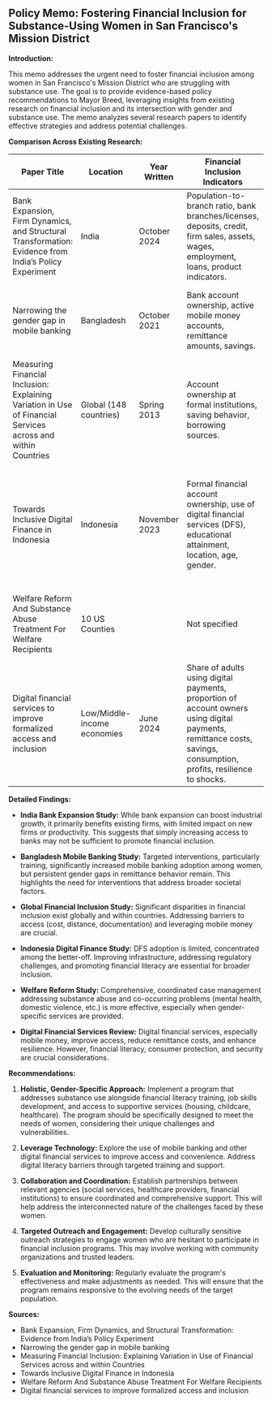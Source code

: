 ## Policy Memo: Fostering Financial Inclusion for Substance-Using Women in San Francisco's Mission District

**Introduction:**

This memo addresses the urgent need to foster financial inclusion among women in San Francisco's Mission District who are struggling with substance use.  The goal is to provide evidence-based policy recommendations to Mayor Breed, leveraging insights from existing research on financial inclusion and its intersection with gender and substance use.  The memo analyzes several research papers to identify effective strategies and address potential challenges.

**Comparison Across Existing Research:**

| Paper Title                                                                        | Location      | Year Written | Financial Inclusion Indicators                                                                                                                                                                                          | Methodologies                                                                                                                                 | Policy Recommendations/Implications                                                                                                                                                                                                                                                            |
|------------------------------------------------------------------------------------|---------------|-------------|--------------------------------------------------------------------------------------------------------------------------------------------------------------------------------------------------------------------|---------------------------------------------------------------------------------------------------------------------------------------------|------------------------------------------------------------------------------------------------------------------------------------------------------------------------------------------------------------------------------------------------------------------------------------|
| Bank Expansion, Firm Dynamics, and Structural Transformation: Evidence from India’s Policy Experiment | India         | October 2024 | Population-to-branch ratio, bank branches/licenses, deposits, credit, firm sales, assets, wages, employment, loans, product indicators.                                                                                   | Difference-in-discontinuity (Diff-in-Disc) design.                                                                                             | Place-based bank expansion policies may have limited impact on firm entry, exit, innovation, and productivity; focus on addressing underlying economic distortions.                                                                                                                                                                     |
| Narrowing the gender gap in mobile banking                                          | Bangladesh    | October 2021 | Bank account ownership, active mobile money accounts, remittance amounts, savings.                                                                                                                                      | Two field experiments with random assignment; ANCOVA and regression models.                                                                       | Targeted interventions can increase mobile banking adoption among women, but persistent gender gaps in remittance behavior highlight the need to address broader economic and social factors.                                                                                                                                   |
| Measuring Financial Inclusion: Explaining Variation in Use of Financial Services across and within Countries | Global (148 countries) | Spring 2013 | Account ownership at formal institutions, saving behavior, borrowing sources.                                                                                                                                            | Analysis of the Global Findex database.                                                                                                        | Address barriers to access (cost, distance, documentation); leverage mobile money and government initiatives.                                                                                                                                                                                          |
| Towards Inclusive Digital Finance in Indonesia                                      | Indonesia     | November 2023 | Formal financial account ownership, use of digital financial services (DFS), educational attainment, location, age, gender.                                                                                             | Mixed-methods approach: literature review, data analysis of national surveys, machine learning (random forest).                                     | Strengthen the enabling environment for DFS (infrastructure, regulation, financial literacy).                                                                                                                                                                                                     |
| Welfare Reform And Substance Abuse Treatment For Welfare Recipients                  | 10 US Counties |              | Not specified                                                                                                                                                                                                        | Evaluation of a case management intervention (CWF) without a control group.                                                                    | Gender-specific services and coordination across multiple service domains are crucial for addressing co-occurring problems faced by women.                                                                                                                                                                  |
| Digital financial services to improve formalized access and inclusion               | Low/Middle-income economies | June 2024    | Share of adults using digital payments, proportion of account owners using digital payments, remittance costs, savings, consumption, profits, resilience to shocks.                                                              | Review of 28 randomized evaluations and non-experimental research.                                                                              | Tailor interventions to diverse populations; promote financial literacy; prioritize consumer protection; address security issues; consider government vs. private infrastructure trade-offs.                                                                                                                              |


**Detailed Findings:**

* **India Bank Expansion Study:**  While bank expansion can boost industrial growth, it primarily benefits existing firms, with limited impact on new firms or productivity.  This suggests that simply increasing access to banks may not be sufficient to promote financial inclusion.

* **Bangladesh Mobile Banking Study:**  Targeted interventions, particularly training, significantly increased mobile banking adoption among women, but persistent gender gaps in remittance behavior remain.  This highlights the need for interventions that address broader societal factors.

* **Global Financial Inclusion Study:**  Significant disparities in financial inclusion exist globally and within countries.  Addressing barriers to access (cost, distance, documentation) and leveraging mobile money are crucial.

* **Indonesia Digital Finance Study:**  DFS adoption is limited, concentrated among the better-off.  Improving infrastructure, addressing regulatory challenges, and promoting financial literacy are essential for broader inclusion.

* **Welfare Reform Study:**  Comprehensive, coordinated case management addressing substance abuse and co-occurring problems (mental health, domestic violence, etc.) is more effective, especially when gender-specific services are provided.

* **Digital Financial Services Review:**  Digital financial services, especially mobile money, improve access, reduce remittance costs, and enhance resilience.  However, financial literacy, consumer protection, and security are crucial considerations.


**Recommendations:**

1. **Holistic, Gender-Specific Approach:** Implement a program that addresses substance use alongside financial literacy training, job skills development, and access to supportive services (housing, childcare, healthcare).  The program should be specifically designed to meet the needs of women, considering their unique challenges and vulnerabilities.

2. **Leverage Technology:** Explore the use of mobile banking and other digital financial services to improve access and convenience.  Address digital literacy barriers through targeted training and support.

3. **Collaboration and Coordination:**  Establish partnerships between relevant agencies (social services, healthcare providers, financial institutions) to ensure coordinated and comprehensive support.  This will help address the interconnected nature of the challenges faced by these women.

4. **Targeted Outreach and Engagement:**  Develop culturally sensitive outreach strategies to engage women who are hesitant to participate in financial inclusion programs.  This may involve working with community organizations and trusted leaders.

5. **Evaluation and Monitoring:**  Regularly evaluate the program's effectiveness and make adjustments as needed.  This will ensure that the program remains responsive to the evolving needs of the target population.


**Sources:**

* Bank Expansion, Firm Dynamics, and Structural Transformation: Evidence from India’s Policy Experiment
* Narrowing the gender gap in mobile banking
* Measuring Financial Inclusion: Explaining Variation in Use of Financial Services across and within Countries
* Towards Inclusive Digital Finance in Indonesia
* Welfare Reform And Substance Abuse Treatment For Welfare Recipients
* Digital financial services to improve formalized access and inclusion

